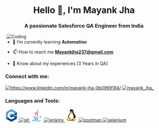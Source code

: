 <h1 align="center">Hello 👋, I'm Mayank Jha</h1>
<h3 align="center">A passionate Salesforce QA Engineer from India</h3>

<img align="right" alt="Coding" width="500" src="https://media4.giphy.com/media/2IudUHdI075HL02Pkk/giphy.gif?cid=6c09b952x0wrketcim9vivj1gzb43fdh6zuahawb24lf4xeh&ep=v1_gifs_search&rid=giphy.gif&ct=g">



- 🌱 I’m currently learning **Automation**

- 📫 How to reach me **Mayankjha237@gmail.com**

- 📄 Know about my experiences [3 Years in QA]

<h3 align="left">Connect with me:</h3>
<p align="left">
<a href="https://linkedin.com/in/mayank-jha-0b0969184/" target="blank"><img align="center" src="https://raw.githubusercontent.com/rahuldkjain/github-profile-readme-generator/master/src/images/icons/Social/linked-in-alt.svg" alt="https://www.linkedin.com/in/mayank-jha-0b0969184/" height="30" width="40" /></a>
<a href="https://www.youtube.com/@Mayank_jha_" target="blank"><img align="center" src="https://raw.githubusercontent.com/rahuldkjain/github-profile-readme-generator/master/src/images/icons/Social/youtube.svg" alt="mayank_jha_" height="30" width="40" /></a>
</p>

<h3 align="left">Languages and Tools:</h3>
<p align="left"> <a href="https://www.w3schools.com/cpp/" target="_blank" rel="noreferrer"> <img src="https://raw.githubusercontent.com/devicons/devicon/master/icons/cplusplus/cplusplus-original.svg" alt="cplusplus" width="40" height="40"/> </a> <a href="https://git-scm.com/" target="_blank" rel="noreferrer"> <img src="https://www.vectorlogo.zone/logos/git-scm/git-scm-icon.svg" alt="git" width="40" height="40"/> </a> <a href="https://www.java.com" target="_blank" rel="noreferrer"> <img src="https://raw.githubusercontent.com/devicons/devicon/master/icons/java/java-original.svg" alt="java" width="40" height="40"/> </a> <a href="https://www.jenkins.io" target="_blank" rel="noreferrer"> <img src="https://www.vectorlogo.zone/logos/jenkins/jenkins-icon.svg" alt="jenkins" width="40" height="40"/> </a> <a href="https://www.linux.org/" target="_blank" rel="noreferrer"> <img src="https://raw.githubusercontent.com/devicons/devicon/master/icons/linux/linux-original.svg" alt="linux" width="40" height="40"/> </a> <a href="https://postman.com" target="_blank" rel="noreferrer"> <img src="https://www.vectorlogo.zone/logos/getpostman/getpostman-icon.svg" alt="postman" width="40" height="40"/> </a> <a href="https://www.selenium.dev" target="_blank" rel="noreferrer"> <img src="https://raw.githubusercontent.com/detain/svg-logos/780f25886640cef088af994181646db2f6b1a3f8/svg/selenium-logo.svg" alt="selenium" width="40" height="40"/> </a> </p>
